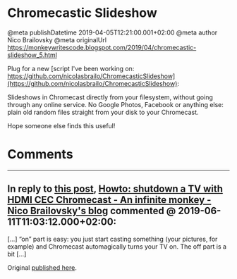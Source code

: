 # Chromecastic Slideshow

@meta publishDatetime 2019-04-05T12:21:00.001+02:00
@meta author Nico Brailovsky
@meta originalUrl https://monkeywritescode.blogspot.com/2019/04/chromecastic-slideshow_5.html

Plug for a new [script I've been working on: https://github.com/nicolasbrailo/ChromecasticSlideshow](https://github.com/nicolasbrailo/ChromecasticSlideshow):

Slideshows in Chromecast directly from your filesystem, without going through any online service. No Google Photos, Facebook or anything else: plain old random files straight from your disk to your Chromecast.

Hope someone else finds this useful!


# Comments

---
## In reply to [this post](), [Howto: shutdown a TV with HDMI CEC Chromecast - An infinite monkey - Nico Brailovsky's blog](/md_blog/2019/0528_HowtoshutdownaTVwithHDMICECChromecast.md) commented @ 2019-06-11T11:03:12.000+02:00:

[…] “on” part is easy: you just start casting something (your pictures, for example) and Chromecast automagically turns your TV on. The off part is a bit […]

Original [published here](/md_blog/2019/0405_ChromecasticSlideshow.md).
